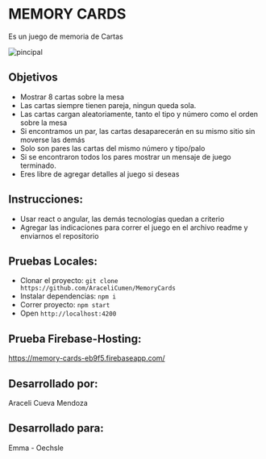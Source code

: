 # MEMORY CARDS

 Es un juego de memoria de Cartas

 ![pincipal](https://user-images.githubusercontent.com/32307611/39149528-f95b1d9e-4704-11e8-844a-24058ef2b199.PNG)


## Objetivos
- Mostrar 8 cartas sobre la mesa
- Las cartas siempre tienen pareja, ningun queda sola.
- Las cartas cargan aleatoriamente, tanto el tipo y número como el orden sobre la mesa
- Si encontramos un par, las cartas desaparecerán en su mismo sitio sin moverse las demás
- Solo son pares las cartas del mismo número y tipo/palo
- Si se encontraron todos los pares mostrar un mensaje de juego terminado.
- Eres libre de agregar detalles al juego si deseas

## Instrucciones:
- Usar react o angular, las demás tecnologías quedan a criterio
- Agregar las indicaciones para correr el juego en el archivo readme y enviarnos el repositorio

## Pruebas Locales:
- Clonar el proyecto: `git clone https://github.com/AraceliCumen/MemoryCards`
- Instalar dependencias: `npm i`
- Correr proyecto: `npm start`
- Open `http://localhost:4200`

## Prueba Firebase-Hosting:

https://memory-cards-eb9f5.firebaseapp.com/

## Desarrollado por:

 Araceli Cueva Mendoza 

## Desarrollado para:
 Emma - Oechsle